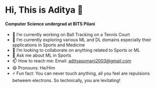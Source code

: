 # Hi, This is Aditya 👋
####  Computer Science undergrad at BITS Pilani

- 🔭 I’m currently working on Ball Tracking on a Tennis Court
- 🌱 I’m currently exploring various ML and DL domains especially their applications in Sports and Medicine
- 👯 I’m looking to collaborate on anything related to Sports or ML
- 💬 Ask me about ML in Sports
- 📫 How to reach me: Email: adityasomani2003@gmail.com
- 😄 Pronouns: He/Him
- ⚡ Fun fact: You can never touch anything, all you feel are repulsions betweem electrons. So technically, you are levitating!

